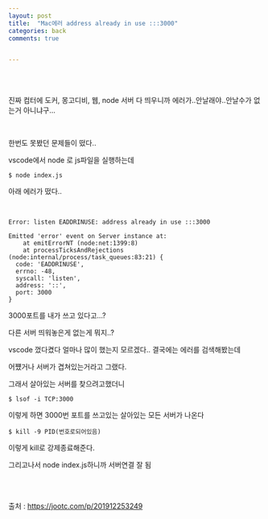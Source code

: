 ```yaml
---
layout: post
title:  "Mac에러 address already in use :::3000"
categories: back
comments: true


---
```


<br>

<Br>

진짜 컴터에 도커, 몽고디비, 웹, node 서버 다 띄우니까 에러가..안날래야..안날수가 없는거 아니냐구...

<br>

한번도 못봤던 문제들이 떴다..

vscode에서 node 로 js파일을 실행하는데

~~~
$ node index.js
~~~

아래 에러가 떴다..

<Br>

~~~
Error: listen EADDRINUSE: address already in use :::3000

Emitted 'error' event on Server instance at:
    at emitErrorNT (node:net:1399:8)
    at processTicksAndRejections (node:internal/process/task_queues:83:21) {
  code: 'EADDRINUSE',
  errno: -48,
  syscall: 'listen',
  address: '::',
  port: 3000
}
~~~

3000포트를 내가 쓰고 있다고...?

다른 서버 띄워놓은게 없는게 뭐지..?

vscode 껐다켰다 얼마나 많이 했는지 모르겠다.. 결국에는 에러를 검색해봤는데

어쩄거나 서버가 겹쳐있는거라고 그랬다.

그래서 살아있는 서버를 찾으려고했더니

~~~
$ lsof -i TCP:3000
~~~

이렇게 하면 3000번 포트를 쓰고있는 살아있는 모든 서버가 나온다

~~~
$ kill -9 PID(번호로되어있음)
~~~

이렇게 kill로 강제종료해준다.

그리고나서 node index.js하니까 서버연결 잘 됨

<br>

<Br>

출처 : https://jootc.com/p/201912253249

<br>

<Br>



<br>

<Br>



<br>

<Br>

